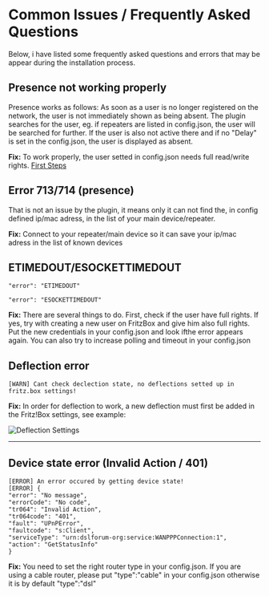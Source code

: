 # Common Issues / Frequently Asked Questions

Below, i have listed some frequently asked questions and errors that may be appear during the installation process.

## Presence not working properly

Presence works as follows: As soon as a user is no longer registered on the network, the user is not immediately shown as being absent. The plugin searches for the user, eg. if repeaters are listed in config.json, the user will be searched for further. If the user is also not active there and if no "Delay" is set in the config.json, the user is displayed as absent.

**Fix:** To work properly, the user setted in config.json needs full read/write rights. [First Steps](https://github.com/SeydX/homebridge-fritz-platform/blob/master/docs/Installation.md#installation---first-steps)

## Error 713/714 (presence)

That is not an issue by the plugin, it means only it can not find the, in config defined ip/mac adress, in the list of your main device/repeater.

**Fix:** Connect to your repeater/main device so it can save your ip/mac adress in the list of known devices

## ETIMEDOUT/ESOCKETTIMEDOUT

`"error": "ETIMEDOUT"`

`"error": "ESOCKETTIMEDOUT"`

**Fix:** There are several things to do. First, check if the user have full rights. If yes, try with creating a new user on FritzBox and give him also full rights. Put the new credentials in your config.json and look ifthe error appears again. You can also try to increase polling and timeout in your config.json

## Deflection error

`[WARN] Cant check declection state, no deflections setted up in fritz.box settings!`

**Fix:** In order for deflection to work, a new deflection must first be added in the Fritz!Box settings, see example:

![Deflection Settings](https://raw.githubusercontent.com/SeydX/homebridge-fritz-platform/master/docs/images/deflection.png)

<hr>

## Device state error (Invalid Action / 401)

```
[ERROR] An error occured by getting device state!
[ERROR] {
"error": "No message",
"errorCode": "No code",
"tr064": "Invalid Action",
"tr064code": "401",
"fault": "UPnPError",
"faultcode": "s:Client",
"serviceType": "urn:dslforum-org:service:WANPPPConnection:1",
"action": "GetStatusInfo"
}
```

**Fix:** You need to set the right router type in your config.json. If you are using a cable router, please put "type":"cable" in your config.json otherwise it is by default "type":"dsl"